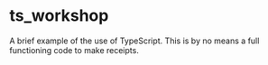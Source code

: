 # ts_workshop
A brief example of the use of TypeScript. This is by no means a full functioning code to make receipts. 
